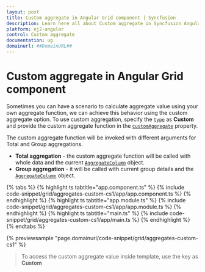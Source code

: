 ```yaml
---
layout: post
title: Custom aggregate in Angular Grid component | Syncfusion
description: Learn here all about Custom aggregate in Syncfusion Angular Grid component of Syncfusion Essential JS 2 and more.
platform: ej2-angular
control: Custom aggregate 
documentation: ug
domainurl: ##DomainURL##
---
```


# Custom aggregate in Angular Grid component

Sometimes you can have a scenario to calculate aggregate value using your own aggregate function, we can achieve this behavior using the custom aggregate option.
To use custom aggregation, specify the [`type`](https://ej2.syncfusion.com/angular/documentation/api/grid/aggregateColumnDirective/#type) as **Custom** and provide the custom aggregate function in the [`customAggregate`](https://ej2.syncfusion.com/angular/documentation/api/grid/aggregateColumnDirective/#customaggregate) property.

The custom aggregate function will be invoked with different arguments for Total and Group aggregations.
* **Total aggregation** - the custom aggregate function will be called with whole data and the current [`AggregateColumn`](https://ej2.syncfusion.com/angular/documentation/api/grid/aggregateColumnDirective) object.
* **Group aggregation** - it will be called with current group details and the [`AggregateColumn`](https://ej2.syncfusion.com/angular/documentation/api/grid/aggregateColumnDirective) object.

{% tabs %}
{% highlight ts tabtitle="app.component.ts" %}
{% include code-snippet/grid/aggregates-custom-cs1/app/app.component.ts %}
{% endhighlight %}
{% highlight ts tabtitle="app.module.ts" %}
{% include code-snippet/grid/aggregates-custom-cs1/app/app.module.ts %}
{% endhighlight %}
{% highlight ts tabtitle="main.ts" %}
{% include code-snippet/grid/aggregates-custom-cs1/app/main.ts %}
{% endhighlight %}
{% endtabs %}
  
{% previewsample "page.domainurl/code-snippet/grid/aggregates-custom-cs1" %}

> To access the custom aggregate value inside template, use the key as **Custom**
